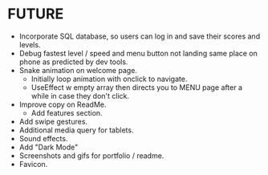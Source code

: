 # FUTURE

- Incorporate SQL database, so users can log in and save their scores and levels.
- Debug fastest level / speed and menu button not landing same place on phone as predicted by dev tools.
- Snake animation on welcome page.
  - Initially loop animation with onclick to navigate.
  - UseEffect w empty array then directs you to MENU page after a while in case they don't click.
- Improve copy on ReadMe.
  - Add features section.
- Add swipe gestures.
- Additional media query for tablets.
- Sound effects.
- Add "Dark Mode"
- Screenshots and gifs for portfolio / readme.
- Favicon.
